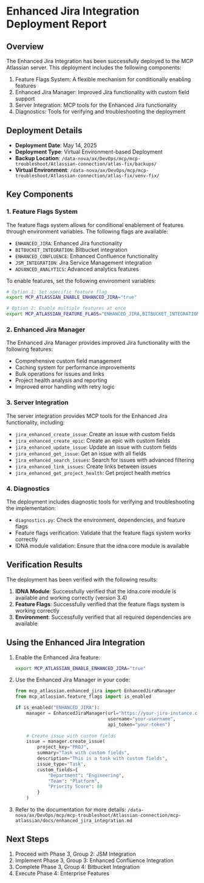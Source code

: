 # Enhanced Jira Integration Deployment Report

## Overview

The Enhanced Jira Integration has been successfully deployed to the MCP Atlassian server. This deployment includes the following components:

1. Feature Flags System: A flexible mechanism for conditionally enabling features
2. Enhanced Jira Manager: Improved Jira functionality with custom field support
3. Server Integration: MCP tools for the Enhanced Jira functionality
4. Diagnostics: Tools for verifying and troubleshooting the deployment

## Deployment Details

- **Deployment Date**: May 14, 2025
- **Deployment Type**: Virtual Environment-based Deployment
- **Backup Location**: `/data-nova/ax/DevOps/mcp/mcp-troubleshoot/Atlassian-connection/atlas-fix/backups/`
- **Virtual Environment**: `/data-nova/ax/DevOps/mcp/mcp-troubleshoot/Atlassian-connection/atlas-fix/venv-fix/`

## Key Components

### 1. Feature Flags System

The feature flags system allows for conditional enablement of features through environment variables. The following flags are available:

- `ENHANCED_JIRA`: Enhanced Jira functionality
- `BITBUCKET_INTEGRATION`: Bitbucket integration
- `ENHANCED_CONFLUENCE`: Enhanced Confluence functionality
- `JSM_INTEGRATION`: Jira Service Management integration
- `ADVANCED_ANALYTICS`: Advanced analytics features

To enable features, set the following environment variables:

```bash
# Option 1: Set specific feature flag
export MCP_ATLASSIAN_ENABLE_ENHANCED_JIRA="true"

# Option 2: Enable multiple features at once
export MCP_ATLASSIAN_FEATURE_FLAGS="ENHANCED_JIRA,BITBUCKET_INTEGRATION"
```

### 2. Enhanced Jira Manager

The Enhanced Jira Manager provides improved Jira functionality with the following features:

- Comprehensive custom field management
- Caching system for performance improvements
- Bulk operations for issues and links
- Project health analysis and reporting
- Improved error handling with retry logic

### 3. Server Integration

The server integration provides MCP tools for the Enhanced Jira functionality, including:

- `jira_enhanced_create_issue`: Create an issue with custom fields
- `jira_enhanced_create_epic`: Create an epic with custom fields
- `jira_enhanced_update_issue`: Update an issue with custom fields
- `jira_enhanced_get_issue`: Get an issue with all fields
- `jira_enhanced_search_issues`: Search for issues with advanced filtering
- `jira_enhanced_link_issues`: Create links between issues
- `jira_enhanced_get_project_health`: Get project health metrics

### 4. Diagnostics

The deployment includes diagnostic tools for verifying and troubleshooting the implementation:

- `diagnostics.py`: Check the environment, dependencies, and feature flags
- Feature flags verification: Validate that the feature flags system works correctly
- IDNA module validation: Ensure that the idna.core module is available

## Verification Results

The deployment has been verified with the following results:

1. **IDNA Module**: Successfully verified that the idna.core module is available and working correctly (version 3.4)
2. **Feature Flags**: Successfully verified that the feature flags system is working correctly
3. **Environment**: Successfully verified that all required dependencies are available

## Using the Enhanced Jira Integration

1. Enable the Enhanced Jira feature:
   ```bash
   export MCP_ATLASSIAN_ENABLE_ENHANCED_JIRA="true"
   ```

2. Use the Enhanced Jira Manager in your code:
   ```python
   from mcp_atlassian.enhanced_jira import EnhancedJiraManager
   from mcp_atlassian.feature_flags import is_enabled

   if is_enabled("ENHANCED_JIRA"):
       manager = EnhancedJiraManager(url="https://your-jira-instance.com", 
                                     username="your-username", 
                                     api_token="your-token")
       
       # Create issue with custom fields
       issue = manager.create_issue(
           project_key="PROJ",
           summary="Task with custom fields",
           description="This is a task with custom fields",
           issue_type="Task",
           custom_fields={
               "Department": "Engineering",
               "Team": "Platform",
               "Priority Score": 80
           }
       )
   ```

3. Refer to the documentation for more details:
   `/data-nova/ax/DevOps/mcp/mcp-troubleshoot/Atlassian-connection/mcp-atlassian/docs/enhanced_jira_integration.md`

## Next Steps

1. Proceed with Phase 3, Group 2: JSM Integration
2. Implement Phase 3, Group 3: Enhanced Confluence Integration
3. Complete Phase 3, Group 4: Bitbucket Integration
4. Execute Phase 4: Enterprise Features